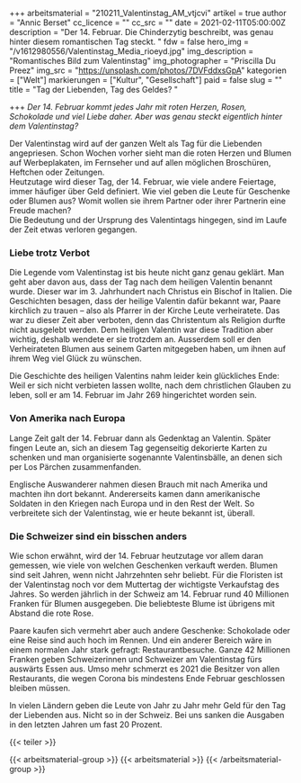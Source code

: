 +++
arbeitsmaterial = "210211_Valentinstag_AM_vtjcvi"
artikel = true
author = "Annic Berset"
cc_licence = ""
cc_src = ""
date = 2021-02-11T05:00:00Z
description = "Der 14. Februar. Die Chinderzytig beschreibt, was genau hinter diesem romantischen Tag steckt. "
fdw = false
hero_img = "/v1612980556/Valentinstag_Media_rioeyd.jpg"
img_description = "Romantisches Bild zum Valentinstag"
img_photographer = "Priscilla Du Preez"
img_src = "https://unsplash.com/photos/7DVFddxsGpA"
kategorien = ["Welt"]
markierungen = ["Kultur", "Gesellschaft"]
paid = false
slug = ""
title = "Tag der Liebenden, Tag des Geldes? "

+++
_Der 14. Februar kommt jedes Jahr mit roten Herzen, Rosen, Schokolade und viel Liebe daher. Aber was genau steckt eigentlich hinter dem Valentinstag?_

Der Valentinstag wird auf der ganzen Welt als Tag für die Liebenden angepriesen. Schon Wochen vorher sieht man die roten Herzen und Blumen auf Werbeplakaten, im Fernseher und auf allen möglichen Broschüren, Heftchen oder Zeitungen.  
Heutzutage wird dieser Tag, der 14. Februar, wie viele andere Feiertage, immer häufiger über Geld definiert. Wie viel geben die Leute für Geschenke oder Blumen aus? Womit wollen sie ihrem Partner oder ihrer Partnerin eine Freude machen?  
Die Bedeutung und der Ursprung des Valentintags hingegen, sind im Laufe der Zeit etwas verloren gegangen.

### Liebe trotz Verbot

Die Legende vom Valentinstag ist bis heute nicht ganz genau geklärt. Man geht aber davon aus, dass der Tag nach dem heiligen Valentin benannt wurde. Dieser war im 3. Jahrhundert nach Christus ein Bischof in Italien. Die Geschichten besagen, dass der heilige Valentin dafür bekannt war, Paare kirchlich zu trauen – also als Pfarrer in der Kirche Leute verheiratete. Das war zu dieser Zeit aber verboten, denn das Christentum als Religion durfte nicht ausgelebt werden. Dem heiligen Valentin war diese Tradition aber wichtig, deshalb wendete er sie trotzdem an. Ausserdem soll er den Verheirateten Blumen aus seinem Garten mitgegeben haben, um ihnen auf ihrem Weg viel Glück zu wünschen.

Die Geschichte des heiligen Valentins nahm leider kein glückliches Ende: Weil er sich nicht verbieten lassen wollte, nach dem christlichen Glauben zu leben, soll er am 14. Februar im Jahr 269 hingerichtet worden sein.

### Von Amerika nach Europa

Lange Zeit galt der 14. Februar dann als Gedenktag an Valentin. Später fingen Leute an, sich an diesem Tag gegenseitig dekorierte Karten zu schenken und man organisierte sogenannte Valentinsbälle, an denen sich per Los Pärchen zusammenfanden.

Englische Auswanderer nahmen diesen Brauch mit nach Amerika und machten ihn dort bekannt. Andererseits kamen dann amerikanische Soldaten in den Kriegen nach Europa und in den Rest der Welt. So verbreitete sich der Valentinstag, wie er heute bekannt ist, überall.

### Die Schweizer sind ein bisschen anders

Wie schon erwähnt, wird der 14. Februar heutzutage vor allem daran gemessen, wie viele von welchen Geschenken verkauft werden. Blumen sind seit Jahren, wenn nicht Jahrzehnten sehr beliebt. Für die Floristen ist der Valentinstag noch vor dem Muttertag der wichtigste Verkaufstag des Jahres. So werden jährlich in der Schweiz am 14. Februar rund 40 Millionen Franken für Blumen ausgegeben. Die beliebteste Blume ist übrigens mit Abstand die rote Rose.

Paare kaufen sich vermehrt aber auch andere Geschenke: Schokolade oder eine Reise sind auch hoch im Rennen. Und ein anderer Bereich wäre in einem normalen Jahr stark gefragt: Restaurantbesuche. Ganze 42 Millionen Franken geben Schweizerinnen und Schweizer am Valentinstag fürs auswärts Essen aus. Umso mehr schmerzt es 2021 die Besitzer von allen Restaurants, die wegen Corona bis mindestens Ende Februar geschlossen bleiben müssen.

In vielen Ländern geben die Leute von Jahr zu Jahr mehr Geld für den Tag der Liebenden aus. Nicht so in der Schweiz. Bei uns sanken die Ausgaben in den letzten Jahren um fast 20 Prozent.

{{< teiler >}}

{{< arbeitsmaterial-group >}}
{{< arbeitsmaterial >}}
{{< /arbeitsmaterial-group >}}